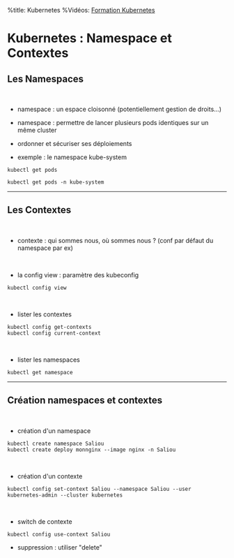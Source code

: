 %title: Kubernetes 
%Vidéos: [Formation Kubernetes](https://www.youtube.com/playlist?list=PLn6POgpklwWqfzaosSgX2XEKpse5VY2v5)


# Kubernetes : Namespace et Contextes


## Les Namespaces


<br>

* namespace : un espace cloisonné (potentiellement gestion de droits...)


* namespace : permettre de lancer plusieurs pods identiques sur un même cluster


* ordonner et sécuriser ses déploiements


* exemple : le namespace kube-system


```
kubectl get pods

kubectl get pods -n kube-system
```

----------------------------------------------------------------------------------


## Les Contextes


<br>

* contexte : qui sommes nous, où sommes nous ? (conf par défaut du namespace par ex)


<br>

* la config view : paramètre des kubeconfig

```
kubectl config view
```

<br>

* lister les contextes

```
kubectl config get-contexts
kubectl config current-context    
```

<br>

* lister les namespaces

```
kubectl get namespace
```


---------------------------------------------------------------------------


## Création namespaces et contextes


<br>

* création d'un namespace

```
kubectl create namespace Saliou
kubectl create deploy monnginx --image nginx -n Saliou
```

<br>

* création d'un contexte

```
kubectl config set-context Saliou --namespace Saliou --user kubernetes-admin --cluster kubernetes
```

<br>

* switch de contexte

```
kubectl config use-context Saliou
```

* suppression : utiliser "delete"


